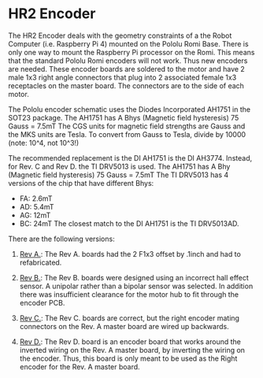 # HR2 Encoder

The HR2 Encoder deals with the geometry constraints of a the Robot Computer
(i.e. Raspberry Pi 4) mounted on the Pololu Romi Base.
There is only one way to mount the Raspberry Pi processor on the Romi.
This means that the standard Pololu Romi encoders will not work.
Thus new encoders are needed.
These encoder boards are soldered to the motor and have 2 male 1x3 right angle connectors
that plug into 2 associated female 1x3 receptacles on the master board.
The connectors are to the side of each motor.

The Pololu encoder schematic uses the Diodes Incorporated AH1751 in the SOT23 package.
The AH1751 has A Bhys (Magnetic field hysteresis) 75 Gauss = 7.5mT
The CGS units for magnetic field strengths are Gauss and the MKS units are Tesla.
To convert from Gauss to Tesla, divide by 10000 (note: 10^4, not 10^3!)

The recommended replacement is the DI AH1751 is the DI AH3774.
Instead, for Rev. C and Rev D. the TI DRV5013 is used.
The AH1751 has A Bhy (Magnetic field hysteresis) 75 Gauss = 7.5mT
The TI DRV5013 has 4 versions of the chip that have different Bhys:
* FA: 2.6mT
* AD: 5.4mT
* AG: 12mT
* BC: 24mT
The closest match to the DI AH1751 is the TI DRV5013AD.

There are the following versions:

1. [Rev A.](#rev_a):
   The Rev A. boards had the 2 F1x3 offset by .1inch and had to refabricated.

2. [Rev B.](#rev_b):
   The Rev B. boards were designed using an incorrect hall effect sensor.
   A unipolar rather than a bipolar sensor was selected.
   In addition there was insufficient clearance for the motor hub to fit through the encoder PCB.

3. [Rev C.](#rev_c):
   The Rev C. boards are correct, but the right encoder mating connectors on the Rev. A
   master board are wired up backwards.

4. [Rev D.](#rev_d):
   The Rev D. board is an encoder board that works around the inverted wiring
   on the Rev. A master board, by inverting the wiring on the encoder.
   Thus, this board is only meant to be used as the Right encoder for the Rev. A  master board.

<!--
Pin locations are from left to right facing the top side are:
Left Side:
* 1: GND
* 2: QUADA
* 3: QUADB

Right Side:
* 4: VCC (3.3V-5V)
* 5: MOTOR-
* 6: MOTOR+

Motor tabs:
* 7: MOTOR- (Left tab)
* 8: MOTOR+ (Right tab)

LQUAD_A:
* PD12: CN10-21  LPTIM1_IN1 (CN12-43)

LQUAD_B: (Two pins shorted together)
* PA4: CN7-17  (CN11-32)
* PE1: CN10-24 LPTIM1_IN2 (CN11=61)

RQUAD_A:
* PC6: CN7-1 TIM8_CH1 (CN12-04)

RQUAD_B: 
* PC7: CN7-11 TIM8_CH2 (CN12-19)

GND:
* CN8-13
* CN9-23
* CN9-12
* CN7-8
* CN10-5
* CN10-17
* CN10-27
* CN10-22

+3.3V:
* CN8-7

+5V:
* CN8-9

-->
